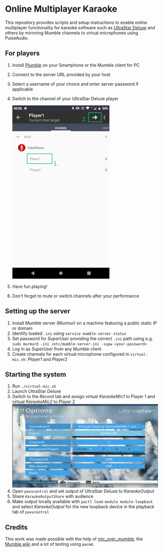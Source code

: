 # Online Multiplayer Karaoke
This repository provides scripts and setup instructions to enable online multiplayer functionality for karaoke software such as [UltraStar Deluxe](https://usdx.eu) and others by mirroring Mumble channels to virtual microphones using PulseAudio.

## For players
1. Install [Plumble](https://play.google.com/store/apps/details?id=com.morlunk.mumbleclient.free&hl=de&gl=US) on your Smartphone or the Mumble client for PC
1. Connect to the server URL provided by your host
1. Select a username of your choice and enter server password if applicable
1. Switch to the channel of your UltraStar Deluxe player

    ![alt text](docs/plumble-switch-channel.png "Plumble")
1. Have fun playing!
1. Don't forget to mute or switch channels after your performance

## Setting up the server
1. Install Mumble server (Murmur) on a machine featuring a public static IP or domain
1. Identify loaded `.ini` using `service mumble-server status`
1. Set password for _SuperUser_ providing the correct `.ini` path using e.g. `sudo murmurd -ini /etc/mumble-server.ini -supw <your-password>`
1. Log in as _SuperUser_ from any Mumble client
1. Create channels for each virtual microphone configured in `virtual-mic.sh`: _Player1_ and _Player2_

## Starting the system
1. Run `./virtual-mic.sh`
1. Launch UltraStar Deluxe
1. Switch to the _Record_ tab and assign virtual _KaraokeMic1_ to Player 1 and virtual _KaraokeMic2_ to Player 2
    ![alt text](docs/ultrastardx-record-settings.png "UltraStar Deluxe Record Settings")
1. Open `pavucontrol` and set output of UltraStar Deluxe to _KaraokeOutput_
1. Share `KaraokeOutputShare` with audience
1. Make output locally available with `pactl load-module module-loopback` and select _KaraokeOutput_ for the new loopback device in the playback tab of `pavucontrol`

## Credits
This work was made possible with the help of [mic_over_mumble](https://github.com/pzmarzly/mic_over_mumble/blob/master/mic_over_mumble), the [Mumble wiki](https://wiki.mumble.info/) and a lot of testing using `pacmd`.